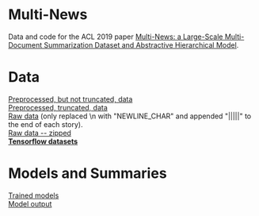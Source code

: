 # Multi-News

Data and code for the ACL 2019 paper [Multi-News: a Large-Scale Multi-Document Summarization Dataset and Abstractive Hierarchical Model](https://128.84.21.199/pdf/1906.01749.pdf).

# Data
[Preprocessed, but not truncated, data](https://drive.google.com/open?id=1qZ3zJBv0zrUy4HVWxnx33IsrHGimXLPy) </br>
[Preprocessed, truncated, data](https://drive.google.com/open?id=1qqSnxiaNVEctgiz2g-Wd3a9kwWuwMA07) </br>
[Raw data](https://drive.google.com/open?id=1uDarzpu2HFc-vjXNJCRv2NIHzakpSGOw) (only replaced \n with "NEWLINE_CHAR" and appended "|||||" to the end of each story).  </br>
[Raw data -- zipped](https://drive.google.com/open?id=1vRY2wM6rlOZrf9exGTm5pXj5ExlVwJ0C) </br>
[****Tensorflow datasets****](https://github.com/tensorflow/datasets/blob/master/tensorflow_datasets/summarization/multi_news.py)

# Models and Summaries
[Trained models](https://drive.google.com/open?id=1h2xuCZXy4gev1KmsRjmBoDcSJYa5bJ4Q) </br>
[Model output](https://drive.google.com/open?id=1yfJGKjzCi4LJyKs9u48DmIdlVdxnngbb)
